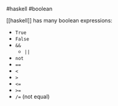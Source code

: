 #haskell #boolean 

[[haskell]] has many boolean expressions:
+ `True`
+ `False`
+ `&&`
	+ `||`
+ `not`
+ `==`
+ `<`
+ `>`
+ `<=`
+ `>=`
+ `/=` (not equal)